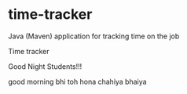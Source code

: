 # time-tracker
Java (Maven) application for tracking time on the job

Time tracker

Good Night Students!!!

good morning bhi toh hona chahiya bhaiya 
